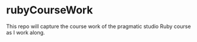 rubyCourseWork
==============

This repo will capture the course work of the pragmatic studio Ruby course as I work along.